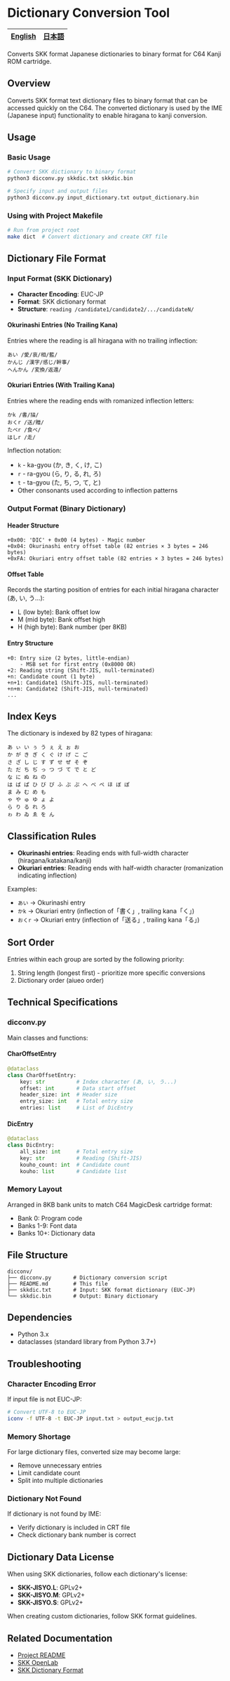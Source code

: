# Dictionary Conversion Tool

| [English](README-en.md) | [日本語](README.md) |
|---------------------------|------------------------|

Converts SKK format Japanese dictionaries to binary format for C64 Kanji ROM cartridge.

## Overview

Converts SKK format text dictionary files to binary format that can be accessed quickly on the C64. The converted dictionary is used by the IME (Japanese input) functionality to enable hiragana to kanji conversion.

## Usage

### Basic Usage

```bash
# Convert SKK dictionary to binary format
python3 dicconv.py skkdic.txt skkdic.bin

# Specify input and output files
python3 dicconv.py input_dictionary.txt output_dictionary.bin
```

### Using with Project Makefile

```bash
# Run from project root
make dict  # Convert dictionary and create CRT file
```

## Dictionary File Format

### Input Format (SKK Dictionary)

- **Character Encoding**: EUC-JP
- **Format**: SKK dictionary format
- **Structure**: `reading /candidate1/candidate2/.../candidateN/`

#### Okurinashi Entries (No Trailing Kana)
Entries where the reading is all hiragana with no trailing inflection:
```
あい /愛/哀/相/藍/
かんじ /漢字/感じ/幹事/
へんかん /変換/返還/
```

#### Okuriari Entries (With Trailing Kana)
Entries where the reading ends with romanized inflection letters:
```
かk /書/描/
おくr /送/贈/
たべr /食べ/
はしr /走/
```

Inflection notation:
- `k` - ka-gyou (か, き, く, け, こ)
- `r` - ra-gyou (ら, り, る, れ, ろ)
- `t` - ta-gyou (た, ち, つ, て, と)
- Other consonants used according to inflection patterns

### Output Format (Binary Dictionary)

#### Header Structure
```
+0x00: 'DIC' + 0x00 (4 bytes) - Magic number
+0x04: Okurinashi entry offset table (82 entries × 3 bytes = 246 bytes)
+0xFA: Okuriari entry offset table (82 entries × 3 bytes = 246 bytes)
```

#### Offset Table

Records the starting position of entries for each initial hiragana character (あ, い, う...):
- L (low byte): Bank offset low
- M (mid byte): Bank offset high  
- H (high byte): Bank number (per 8KB)

#### Entry Structure
```
+0: Entry size (2 bytes, little-endian)
    - MSB set for first entry (0x8000 OR)
+2: Reading string (Shift-JIS, null-terminated)
+n: Candidate count (1 byte)
+n+1: Candidate1 (Shift-JIS, null-terminated)
+n+m: Candidate2 (Shift-JIS, null-terminated)
...
```

## Index Keys

The dictionary is indexed by 82 types of hiragana:

```
あ ぃ い ぅ う ぇ え ぉ お
か が き ぎ く ぐ け げ こ ご
さ ざ し じ す ず せ ぜ そ ぞ
た だ ち ぢ っ つ づ て で と ど
な に ぬ ね の
は ば ぱ ひ び ぴ ふ ぶ ぷ へ べ ぺ ほ ぼ ぽ
ま み む め も
ゃ や ゅ ゆ ょ よ
ら り る れ ろ
ゎ わ ゐ ゑ を ん
```

## Classification Rules

- **Okurinashi entries**: Reading ends with full-width character (hiragana/katakana/kanji)
- **Okuriari entries**: Reading ends with half-width character (romanization indicating inflection)

Examples:
- `あい` → Okurinashi entry
- `かk` → Okuriari entry (inflection of「書く」, trailing kana「く」)
- `おくr` → Okuriari entry (inflection of「送る」, trailing kana「る」)

## Sort Order

Entries within each group are sorted by the following priority:
1. String length (longest first) - prioritize more specific conversions
2. Dictionary order (aiueo order)

## Technical Specifications

### dicconv.py

Main classes and functions:

#### CharOffsetEntry
```python
@dataclass
class CharOffsetEntry:
    key: str          # Index character (あ, い, う...)
    offset: int       # Data start offset
    header_size: int  # Header size
    entry_size: int   # Total entry size
    entries: list     # List of DicEntry
```

#### DicEntry
```python
@dataclass  
class DicEntry:
    all_size: int     # Total entry size
    key: str          # Reading (Shift-JIS)
    kouho_count: int  # Candidate count
    kouho: list       # Candidate list
```

### Memory Layout

Arranged in 8KB bank units to match C64 MagicDesk cartridge format:
- Bank 0: Program code
- Banks 1-9: Font data
- Banks 10+: Dictionary data

## File Structure

```
dicconv/
├── dicconv.py       # Dictionary conversion script
├── README.md        # This file
├── skkdic.txt       # Input: SKK format dictionary (EUC-JP)
└── skkdic.bin       # Output: Binary dictionary
```

## Dependencies

- Python 3.x
- dataclasses (standard library from Python 3.7+)

## Troubleshooting

### Character Encoding Error

If input file is not EUC-JP:
```bash
# Convert UTF-8 to EUC-JP
iconv -f UTF-8 -t EUC-JP input.txt > output_eucjp.txt
```

### Memory Shortage

For large dictionary files, converted size may become large:
- Remove unnecessary entries
- Limit candidate count
- Split into multiple dictionaries

### Dictionary Not Found

If dictionary is not found by IME:
- Verify dictionary is included in CRT file
- Check dictionary bank number is correct

## Dictionary Data License

When using SKK dictionaries, follow each dictionary's license:

- **SKK-JISYO.L**: GPLv2+
- **SKK-JISYO.M**: GPLv2+
- **SKK-JISYO.S**: GPLv2+

When creating custom dictionaries, follow SKK format guidelines.

## Related Documentation

- [Project README](../README.md)
- [SKK OpenLab](https://skk-dev.github.io/dict/)
- [SKK Dictionary Format](https://skk-dev.github.io/dict/format.html)